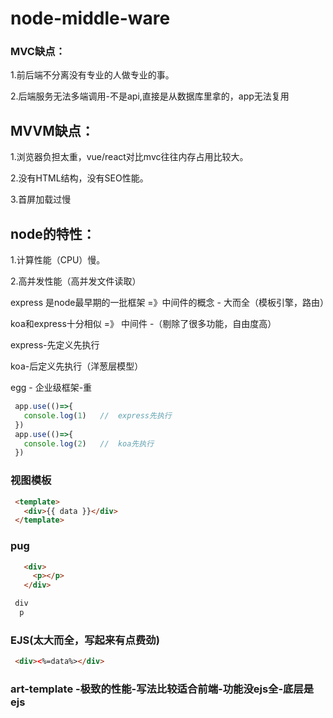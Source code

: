 # node-middle-ware
 ### MVC缺点： 
  
  1.前后端不分离没有专业的人做专业的事。
   
  2.后端服务无法多端调用-不是api,直接是从数据库里拿的，app无法复用

  ## MVVM缺点：
  
   1.浏览器负担太重，vue/react对比mvc往往内存占用比较大。
   
   2.没有HTML结构，没有SEO性能。
   
   3.首屏加载过慢

  ## node的特性：
   1.计算性能（CPU）慢。
   
   2.高并发性能（高并发文件读取）
   
   express 是node最早期的一批框架 =》中间件的概念 - 大而全（模板引擎，路由）
   
   koa和express十分相似 =》 中间件 -（剔除了很多功能，自由度高）
   
   express-先定义先执行
   
   koa-后定义先执行（洋葱层模型）
   
   egg - 企业级框架-重

```javascript
 app.use(()=>{
   console.log(1)   //  express先执行
 })
 app.use(()=>{
   console.log(2)   //  koa先执行
 })
```
  ### 视图模板
```html
 <template>
   <div>{{ data }}</div>
 </template>
```

### pug
```html
   <div>
     <p></p>
   </div>
```
```html
 div
  p
```
### EJS(太大而全，写起来有点费劲)
```html
 <div><%=data%></div>
```
### art-template -极致的性能-写法比较适合前端-功能没ejs全-底层是ejs
